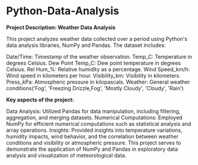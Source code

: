 # Python-Data-Analysis
**Project Description: Weather Data Analysis**

This project analyzes weather data collected over a period using Python's data analysis libraries, NumPy and Pandas. The dataset includes:

Date/Time: Timestamp of the weather observation.
Temp_C: Temperature in degrees Celsius.
Dew Point Temp_C: Dew point temperature in degrees Celsius.
Rel Hum_%: Relative humidity as a percentage.
Wind Speed_km/h: Wind speed in kilometers per hour.
Visibility_km: Visibility in kilometers.
Press_kPa: Atmospheric pressure in kilopascals.
Weather: General weather conditions('Fog', 'Freezing Drizzle,Fog', 'Mostly Cloudy', 'Cloudy', 'Rain')

**Key aspects of the project:**

Data Analysis: Utilized Pandas for data manipulation, including filtering, aggregation, and merging datasets.
Numerical Computations: Employed NumPy for efficient numerical computations such as statistical analysis and array operations.
Insights: Provided insights into temperature variations, humidity impacts, wind behavior, and the correlation between weather conditions and visibility or atmospheric pressure.
This project serves to demonstrate the application of NumPy and Pandas in exploratory data analysis and visualization of meteorological data.
